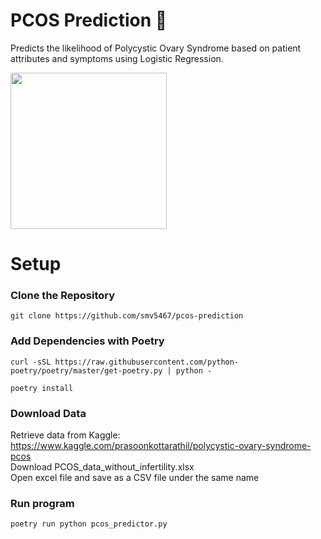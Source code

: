 # PCOS Prediction 🥼
Predicts the likelihood of Polycystic Ovary Syndrome based on patient attributes and symptoms using Logistic Regression.  

<img src="https://user-images.githubusercontent.com/78241340/148718462-7a01bc16-4c2c-4f4c-ac99-b5c71d96bc5b.png" width="250">

# Setup
### Clone the Repository 
`git clone https://github.com/smv5467/pcos-prediction`

### Add Dependencies with Poetry 
`curl -sSL https://raw.githubusercontent.com/python-poetry/poetry/master/get-poetry.py | python -`  

`poetry install `  

### Download Data
Retrieve data from Kaggle: https://www.kaggle.com/prasoonkottarathil/polycystic-ovary-syndrome-pcos  
Download PCOS_data_without_infertility.xlsx  
Open excel file and save as a CSV file under the same name

### Run program
`poetry run python pcos_predictor.py`


